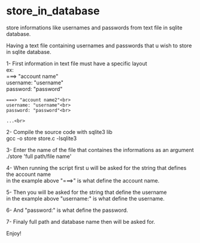 # store_in_database
store informations like usernames and passwords from text file in sqlite database.

Having a text file containing usernames and passwords that u wish to store<br>
in sqlite database.<br>

1- First information in text file must have a specific layout<br>
ex:<br>
    ===> "account name"<br>
    username: "username"<br>
    password: "password"<br>
    
    ===> "account name2"<br>
    username: "username"<br>
    password: "password"<br>
    
    ...<br>
    
2- Compile the source code with sqlite3 lib<br>
    gcc -o store store.c -lsqlite3<br>

3- Enter the name of the file that containes the informations as an argument<br>
    ./store 'full path/file name'<br>
    
4- When running the script first u will be asked for the string that defines the account name<br>
    in the example above "===>" is what define the account name.<br>

5- Then you will be asked for the string that define the username<br>
    in the example above "username:" is what define the username.<br>
    
6- And "password:" is what define the password.<br>

7- Finaly full path and database name then will be asked for.

Enjoy!
